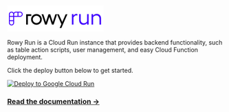 <img src="logo-sticker.svg" alt="Rowy Run" height="60" />

Rowy Run is a Cloud Run instance that provides backend functionality, such as table action scripts, user management, and easy Cloud Function deployment.

Click the deploy button below to get started.

[![Deploy to Google Cloud Run](https://deploy.cloud.run/button.svg)](https://rowy.app/deploy)

### [Read the documentation →](https://docs.rowy.io/rowyrun)
